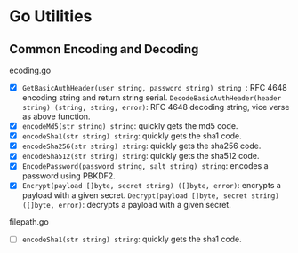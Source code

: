 # Go Utilities

## Common Encoding and Decoding
ecoding.go

- [x] `GetBasicAuthHeader(user string, password string) string `: RFC 4648 encoding string and return string serial. 
       `DecodeBasicAuthHeader(header string) (string, string, error)`: RFC 4648 decoding string, vice verse as above function.
- [x] `encodeMd5(str string) string`: quickly gets the md5 code.
- [x] `encodeSha1(str string) string`: quickly gets the sha1 code.
- [x] `encodeSha256(str string) string`: quickly gets the sha256 code.
- [x] `encodeSha512(str string) string`: quickly gets the sha512 code.
- [x] `EncodePassword(password string, salt string) string`:  encodes a password using PBKDF2.
- [x] `Encrypt(payload []byte, secret string) ([]byte, error)`: encrypts a payload with a given secret.
       `Decrypt(payload []byte, secret string) ([]byte, error)`: decrypts a payload with a given secret.
       
filepath.go

- [ ] `encodeSha1(str string) string`: quickly gets the sha1 code.  
       

